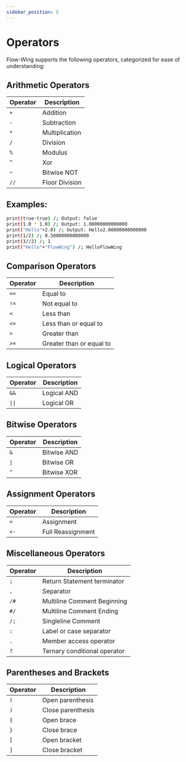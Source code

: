 ```yaml
---
sidebar_position: 5
---
```


# Operators

Flow-Wing supports the following operators, categorized for ease of understanding:

## Arithmetic Operators
| Operator | Description                |
|----------|----------------------------|
| `+`      | Addition                   |
| `-`      | Subtraction                |
| `*`      | Multiplication             |
| `/`      | Division                   |
| `%`      | Modulus                    |
| `^`      | Xor                        |
| `~`      | Bitwise NOT                |
| `//`     | Floor Division             |

## Examples:

```bash
print(true-true) /; Output: false
print(1.0 * 1.0) /; Output: 1.00000000000000
print("Hello"+2.0) /; Output: Hello2.00000000000000
print(1/2) /; 0.50000000000000
print(3//2) /; 1
print("Hello"+"FlowWing") /; HelloFlowWing
```

## Comparison Operators
| Operator | Description                |
|----------|----------------------------|
| `==`     | Equal to                   |
| `!=`     | Not equal to               |
| `<`      | Less than                  |
| `<=`     | Less than or equal to      |
| `>`      | Greater than               |
| `>=`     | Greater than or equal to   |

## Logical Operators
| Operator | Description                |
|----------|----------------------------|
| `&&`     | Logical AND                |
| `\|\|`     | Logical OR                 |

## Bitwise Operators
| Operator | Description                |
|----------|----------------------------|
| `&`      | Bitwise AND                |
| `\|`      | Bitwise OR                 |
| `^`      | Bitwise XOR                |

## Assignment Operators
| Operator | Description                |
|----------|----------------------------|
| `=`      | Assignment                 |
| `<-`     | Full Reassignment          |

## Miscellaneous Operators
| Operator | Description                |
|----------|----------------------------|
| `;`      | Return Statement terminator       |
| `,`      | Separator                  |
| `/#`      | Multiline Comment Beginning                         |
| `#/`      | Multiline Comment Ending                           |
| `/;`      | Singleline Comment                            |
| `:`      | Label or case separator     |
| `.`      | Member access operator      |
| `?`      | Ternary conditional operator |

## Parentheses and Brackets
| Operator | Description                |
|----------|----------------------------|
| `(`      | Open parenthesis            |
| `)`      | Close parenthesis           |
| `{`      | Open brace                  |
| `}`      | Close brace                 |
| `[`      | Open bracket                |
| `]`      | Close bracket               |